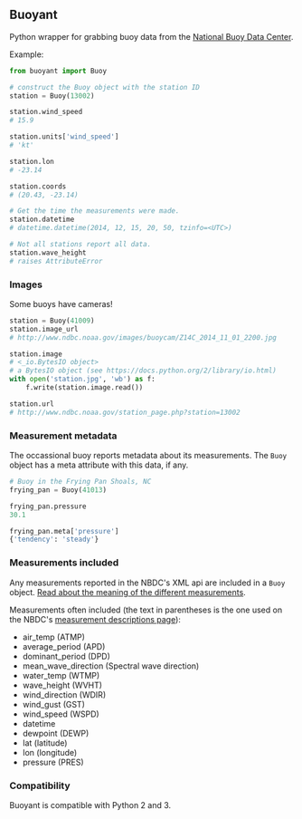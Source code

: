 ## Buoyant

Python wrapper for grabbing buoy data from the [National Buoy Data Center](http://www.ndbc.noaa.gov).

Example:
````python
from buoyant import Buoy

# construct the Buoy object with the station ID
station = Buoy(13002)

station.wind_speed
# 15.9

station.units['wind_speed']
# 'kt'

station.lon
# -23.14

station.coords
# (20.43, -23.14)

# Get the time the measurements were made.
station.datetime
# datetime.datetime(2014, 12, 15, 20, 50, tzinfo=<UTC>)

# Not all stations report all data.
station.wave_height
# raises AttributeError
````

### Images

Some buoys have cameras!

````python
station = Buoy(41009)
station.image_url
# http://www.ndbc.noaa.gov/images/buoycam/Z14C_2014_11_01_2200.jpg

station.image
# <_io.BytesIO object>
# a BytesIO object (see https://docs.python.org/2/library/io.html)
with open('station.jpg', 'wb') as f:
    f.write(station.image.read())

station.url
# http://www.ndbc.noaa.gov/station_page.php?station=13002
````

### Measurement metadata

The occassional buoy reports metadata about its measurements. The `Buoy` object has a meta attribute with this data, if any.
````python
# Buoy in the Frying Pan Shoals, NC
frying_pan = Buoy(41013)

frying_pan.pressure
30.1

frying_pan.meta['pressure']
{'tendency': 'steady'}
````

### Measurements included

Any measurements reported in the NBDC's XML api are included in a `Buoy` object. [Read about the meaning of the different measurements](http://www.ndbc.noaa.gov/measdes.shtml).

Measurements often included (the text in parentheses is the one used on the NBDC's [measurement descriptions page](http://www.ndbc.noaa.gov/measdes.shtml)):

* air_temp (ATMP)
* average_period (APD)
* dominant_period (DPD)
* mean_wave_direction (Spectral wave direction)
* water_temp (WTMP)
* wave_height (WVHT)
* wind_direction (WDIR)
* wind_gust (GST)
* wind_speed (WSPD)
* datetime
* dewpoint (DEWP)
* lat (latitude)
* lon (longitude)
* pressure (PRES)

### Compatibility

Buoyant is compatible with Python 2 and 3.

